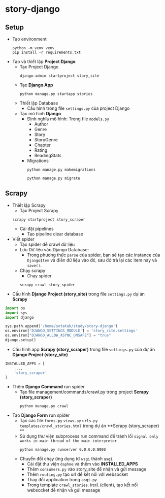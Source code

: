 # story-django

## Setup

* Tạo environment
    ```shell
    python -m venv venv 
    pip install -r requirements.txt 
    ```
* Tạo và thiết lập **Project Django**
    * Tạo Project Django
      ```shell 
      django-admin startproject story_site
      ```
    * Tạo **Django App**
      ```shell
      python manage.py startapp stories
      ```
    * Thiết lập Database
        * Cấu hình trong file `settings.py` của project Django
    * Tạo mô hình **Django**
        * Định nghĩa mô hình: Trong file `models.py`
            * Author
            * Genre
            * Story
            * StoryGenre
            * Chapter
            * Rating
            * ReadingStats
        * Migrations
          ```shell
          python manage.py makemigrations
          ```
          ```shell
          python manage.py migrate
          ```

## Scrapy

* Thiết lập Scrapy
    * Tạo Project Scrapy
  ```shell
  scrapy startproject story_scraper
  ```
    * Cài đặt pipelines
        * Tạo pipeline clear database
* Viết spider
    * Tạo spider để crawl dữ liệu
    * Lưu Dữ liệu vào Django Database:
        * Trong phương thức `parse` của spider, bạn sẽ tạo các instance của `DjangoItem` và điền dữ liệu vào đó, sau đó
          trả lại các item này và `save()`.
    * Chạy scrapy
        * Chạy spider
      ```shell
      scrapy crawl story_spider
      ```
* Cấu hình **Django Project (story_site)**  trong file `settings.py` dự án **Scrapy**

```python
import os
import sys
import django

sys.path.append('/home/sotatek/study/story-django')
os.environ['DJANGO_SETTINGS_MODULE'] = 'story_site.settings'
os.environ["DJANGO_ALLOW_ASYNC_UNSAFE"] = "true"
django.setup()
```

* Cấu hình app **Scrapy (story_scraper)** trong file `settings.py` của dự án **Django Project (story_site)**

```python
INSTALLED_APPS = [
    ...,
    'story_scraper'
]
```

* Thêm **Django Command** run spider
    * Tạo file management/commands/crawl.py trong project **Scrapy (story_scraper)**
      ```shell
      python manage.py crawl
      ```
* Tạo **Django Form** run spider
    * Tạo các file `forms.py` `views.py` `urls.py` `templates/crawl_stories.html` trong dự án  **Scrapy (story_scraper)
      **
    * Sử dụng thư viện subprocess run command để tránh lối `signal only works in main thread of the main interpreter`
      ```shell
      python manage.py runserver 0.0.0.0:8000
      ```
    * Chuyển đổi chạy ứng dụng từ `wsgi` thành `asgi`
        * Cài đặt thư viện `daphne` và thêm vào **INSTALLED_APPS**
        * Thêm `consumers.py` vào story_site để nhận và gửi message
        * Thêm `routing.py` tạo url để kết nối với websocket
        * Thay đổi application trong `asgi.py`
        * Trong template `crawl_stories.html` (client), tạo kết nối websocket để nhận và gửi message 